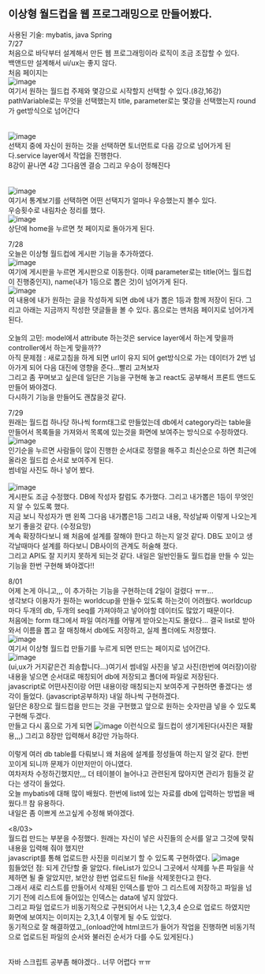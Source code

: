 ## 이상형 월드컵을 웹 프로그래밍으로 만들어봤다.<br>
사용된 기술: mybatis, java Spring<br>
7/27<br>
처음으로 바닥부터 설계해서 만든 웹 프로그래밍이라 로직이 조금 조잡할 수 있다.<br>
백앤드만 설계해서 ui/ux는 좋지 않다. <br>
처음 페이지는 <br>
![image](https://user-images.githubusercontent.com/77154341/127112012-cec17f86-2bea-4437-82aa-03c499df9818.png)<br>
여기서 원하는 월드컵 주제와 몇강으로 시작할지 선택할 수 있다.(8강,16강)<br>
pathVariable로는 무엇을 선택했는지 title, parameter로는 몇강을 선택했는지 round가 get방식으로 넘어간다<br>
<br>
<br>
![image](https://user-images.githubusercontent.com/77154341/127111957-6ffc1b39-a9f1-463f-8e83-99233860ba5f.png)<br>
선택지 중에 자신이 원하는 것을 선택하면 토너먼트로 다음 강으로 넘어가게 된다.service layer에서 작업을 진행한다.<br> 8강이 끝나면 4강 그다음엔 결승 그리고 우승이 정해진다<br><br><br>
![image](https://user-images.githubusercontent.com/77154341/127112182-d32edea4-0c49-4a12-9150-1722b3ab7758.png)<br>
여기서 통계보기를 선택하면 어떤 선택지가 얼마나 우승했는지 볼수 있다.<br>
우승횟수로 내림차순 정리를 했다.<br>
![image](https://user-images.githubusercontent.com/77154341/127112305-a4960e3b-014b-4394-a99b-dce40c463542.png)<br>
상단에 home을 누르면 첫 페이지로 돌아가게 된다.<br>

7/28<br>
오늘은 이상형 월드컵에 게시판 기능을 추가하였다.<br>
![image](https://user-images.githubusercontent.com/77154341/127324412-3ae8ffe1-fc0a-484c-83ba-53c80a8ca5b1.png)<br>
여기에 게시판을 누르면 게시판으로 이동한다. 이때 parameter로는 title(어느 월드컵이 진행중인지), name(내가 1등으로 뽑은 것)이 넘어가게 된다.<br>
![image](https://user-images.githubusercontent.com/77154341/127324682-0f6f45c2-92db-4fbe-a585-508dfd34084b.png)<br>여
내용에 내가 원하는 글을 작성하게 되면 db에 내가 뽑은 1등과 함께 저장이 된다.
그리고 아래는 지금까지 작성한 댓글들을 볼 수 있다. 홈으로는 맨처음 페이지로 넘어가게 된다.<br><br>
오늘의 고민: model에서 attribute 하는것은 service layer에서 하는게 맞을까 controller에서 하는게 맞을까??<br>
아직 문제점 : 새로고침을 하게 되면 url이 유지 되어 get방식으로 가는 데이터가 2번 넘아가게 되어 다음 대진에 영향을 준다...빨리 고쳐보자<br>
그리고 좀 꾸며보고 싶은데 일단은 기능을 구현해 놓고 react도 공부해서 프론트 앤드도 만들어 봐야겠다.<br>
다시하기 기능을 만들어도 괜찮을것 같다.

7/29<br>
원래는 월드컵 하나당 하나씩 form태그로 만들었는데 db에서 category라는 table을 만들어서 목록들을 가져와서 목록에 있는것을 화면에 보여주는 방식으로 수정하였다.<BR>
![image](https://user-images.githubusercontent.com/77154341/127507271-0b1332b1-ad2d-4613-ad7a-f65d3369166c.png)<BR>
 인기순을 누르면 사람들이 많이 진행한 순서대로 정렬을 해주고 최신순으로 하면 최근에 올라온 월드컵 순서로 보여주게 된다.<BR>
 썸네일 사진도 하나 넣어 봤다.<BR><BR>
  ![image](https://user-images.githubusercontent.com/77154341/127507809-4b6a0f41-e50d-443c-85bb-8de6a10f0dfd.png)
<BR>
  게시판도 조금 수정했다. DB에 작성자 칼럼도 추가했다. 그리고 내가뽑은 1등이 무엇인지 알 수 있도록 했다.<BR>
  지금 보니 작성자가 맨 왼쪽 그다음 내가뽑은1등 그리고 내용, 작성날짜 이렇게 나오는게 보기 좋을것 같다. (수정요망)<BR>
계속 확장하다보니 왜 처음에 설계를 잘해야 한다고 하는지 알것 같다. DB도 꼬이고 생각날때마다 설계를 하다보니 DB사이의 관계도 허술해 졌다. <BR>
  그리고 API도 잘 지키지 못하게 되는것 같다. 내일은 일반인들도 월드컵을 만들 수 있는 기능을 한번 구현해 봐야겠다!!
  
 8/01<br>
 어제 논게 아니고,,, 이 추가하는 기능을 구현하는데 2일이 걸렸다 ㅠㅠ...<br>
 생각보다 이용자가 원하는 worldcup을 만들수 있도록 하는것이 어려웠다. worldcup마다 두개의 db, 두개의 seq를 가져야하고 넣어야할 데이터도 많았기 때문이다.<br>
 처음에는 form 태그에서 파일 여러개를 어떻게 받아오는지도 몰랐다... 결국 list로 받아와서 이름을 뽑고 잘 매칭해서 db에도 저장하고, 실제 폴더에도 저장했다.<br>
 ![image](https://user-images.githubusercontent.com/77154341/127773698-e7324f85-d262-4c79-83e5-6e81fe500962.png)
<br>
 여기서 이상형 월드컵 만들기를 누르게 되면 만드는 페이지로 넘어간다.<br>
 ![image](https://user-images.githubusercontent.com/77154341/127773731-6760c43d-1cde-4f46-937a-432100c41983.png)
<br>
 (ui,ux가 거지같은건 죄송합니다...)여기서 썸네일 사진을 넣고 사진(한번에 여러장)이랑 내용을 넣으면 순서대로 매칭되어 db에 저장되고 폴더에 파일로 저장된다.<br>
 javascript로 어떤사진이랑 어떤 내용이랑 매칭되는지 보여주게 구현하면 좋겠다는 생각이 들었다. (javascript공부하자) 내일 하나씩 구현하겠다.<br>
 일단은 8장으로 월드컵을 만드는 것을 구현했고 앞으로 원하는 숫자만큼 넣을 수 있도록 구현해 두겠다.<br>
 만들고 다시 홈으로 가게 되면 ![image](https://user-images.githubusercontent.com/77154341/127773820-072d5646-86e1-4846-9ba2-215a31583229.png)
이런식으로 월드컵이 생기게된다(사진은 재활용,,,) 그리고 8장만 입력해서 8강만 가능하다.<br>
 <br>
 이렇게 여러 db table를 다뤄보니 왜 처음에 설계를 정성들여 하는지 알것 같다. 한번 꼬이게 되니까 문제가 이만저만이 아니였다.<br>
 여차저차 수정하긴했지만,,, 더 테이블이 늘어나고 관련된게 많아지면 관리가 힘들것 같다는 생각이 들었다. <br>
 오늘 mybatis에 대해 많이  배웠다. 한번에 list에 있는 자료를 db에 입력하는 방법을 배웠다.!! 참 유용하다.<br>
 내일은 좀 이쁘게 쓰고싶게 수정해 봐야겠다. 
 
<8/03><br>
 월드컵 만드는 부분을 수정했다. 원래는 자신이 넣은 사진들의 순서를 알고 그것에 맞춰 내용을 입력해 줘야 했지만<br>
 javascript를 통해 업로드한 사진을 미리보기 할 수 있도록 구현하였다. ![image](https://user-images.githubusercontent.com/77154341/128041734-6f6275fd-9305-4b4c-8a7a-51549c87b398.png)
<br>
 힘들었던 점: 되게 간단할 줄 알았다. fileList가 있으니 그곳에서 삭제를 누른 파일을 삭제하면 될 줄 알았지만, 보안상 한번 업로드된 file을 삭제못한다고 한다.<br>
 그래서 새로 리스트를 만들어서 삭제된 인덱스를 받아 그 리스트에 저장하고 파일을 넘기기 전에 리스트에 들어있는 인덱스는 data에 넣지 않았다.<br>
 그리고 파일 업로드가 비동기적으로 구현되어서 나는 1,2,3,4 순으로 업로드 하였지만 화면에 보여지는 이미지는 2,3,1,4 이렇게 될 수도 있었다.<br>
 동기적으로 잘 해결하였고,,(onload안에 html코드가 들어가 작업을 진행하면 비동기적으로 업로드된 파일의 순서와 불러진 순서가 다를 수도 있게된다.)<br>
 
<br>
 자바 스크립트 공부좀 해야겠다.. 너무 어렵다 ㅠㅠ 
 
 
 
